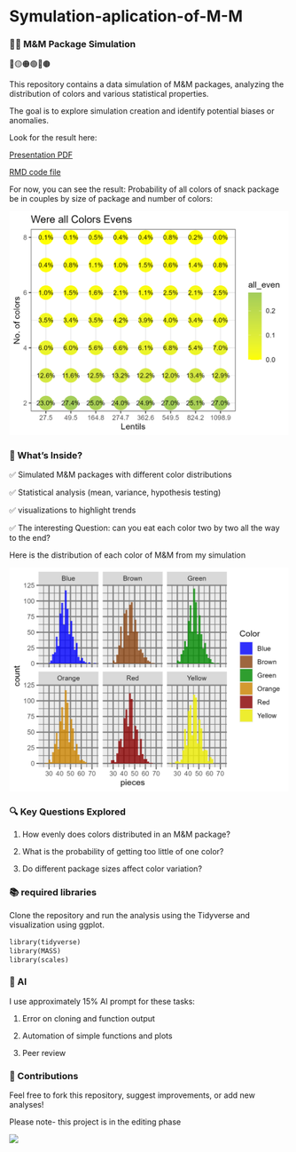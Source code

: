 # Symulation-aplication-of-M-M

### 🍫🍬 M&M Package Simulation

🔴🟡🟠🟢🔵🟤

This repository contains a data simulation of M&M packages, analyzing the distribution of colors and various statistical properties.

The goal is to explore simulation creation and identify potential biases or anomalies.

Look for the result here:

[Presentation PDF](https://github.com/YoniGR94/Symulation-aplication-of-M-M/blob/main/MnM-sampling-report.pdf)

[RMD code file](https://github.com/YoniGR94/Symulation-aplication-of-M-M/blob/main/MnM-sampling-report.Rmd)

For now, you can see the result: Probability of all colors of snack package be in couples by size of package and number of colors:

<img src="https://github.com/YoniGR94/Symulation-aplication-of-M-M/blob/main/Heatmap_all_evens.png?raw=true" width="600"/>

### 📂 What’s Inside?

✅ Simulated M&M packages with different color distributions

✅ Statistical analysis (mean, variance, hypothesis testing)

✅ visualizations to highlight trends

✅ The interesting Question: can you eat each color two by two all the way to the end?


Here is the distribution of each color of M&M from my simulation

<img src="https://github.com/YoniGR94/Symulation-aplication-of-M-M/blob/main/colored_M&M.png?raw=true" width="600"/>

### 🔍 Key Questions Explored

1. How evenly does colors distributed in an M&M package?

2. What is the probability of getting too little of one color?

3. Do different package sizes affect color variation?

### 📚 required libraries

Clone the repository and run the analysis using the Tidyverse and visualization using ggplot.

```
library(tidyverse)
library(MASS)
library(scales)
```

### 🔧 AI

I use approximately 15% AI prompt for these tasks:

1. Error on cloning and function output

2. Automation of simple functions and plots

3. Peer review

### 🤝 Contributions

Feel free to fork this repository, suggest improvements, or add new analyses!

Please note- this project is in the editing phase

![](https://img.shields.io/github/commit-activity/m/YoniGR94/Symulation-aplication-of-M-M?label=commited&logo=git&style=plastic)
